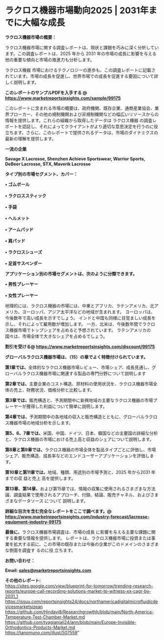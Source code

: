 # ラクロス機器市場動向2025 | 2031年までに大幅な成長

<strong><b>ラクロス機器市場の概要：</b></strong>

ラクロス機器市場に関する調査レポートは、現状と課題を巧みに深く分析しています。この調査レポートは、2025 年から 2031 年の市場の成長に影響を与える他の重要な傾向と市場の推進力も分析します。

ラクロス機器 市場におけるテクノロジーの進歩も、この調査レポートに記載されています。市場の成長を促進し、世界市場での成長を促進する要因について詳しく説明します。

<strong>このレポートのサンプルPDFを入手する @ <a href=https://www.marketreportsinsights.com/sample/99175>https://www.marketreportsinsights.com/sample/99175</a></strong>

このレポートに含まれる市場の概要は、政府機関、既存企業、通商産業協会、業界ブローカー、その他の規制機関および非規制機関などの幅広いリソースからの情報を提供します。これらの組織から取得したデータは ラクロス機器 の調査レポートを認証し、それによってクライアントがより適切な意思決定を行うのに役立ちます。さらに、このレポートで提供されるデータは、市場のダイナミクスの最新の理解を提供します。

<strong>一流の企業</strong>

<strong><b>Savage X Lacrosse, Shenzhen Achieve Sportswear, Warrior Sports, DeBeer Lacrosse, STX, Maverik Lacrosse</b></strong>

<strong><b>タイプ別の市場セグメント、カバー：</b></strong>

<strong>• ゴムボール<br><br>• ラクロススティック<br><br>• 手袋<br><br>• ヘルメット<br><br>• アームパッド<br><br>• 肩パッド<br><br>• ラクロスシューズ<br><br>• 足首サスペンダー</strong>

<strong><b>アプリケーション別の市場セグメントは、次のように分類できます。</b></strong>

<strong>• 男性プレーヤー<br><br>• 女性プレーヤー</strong>

 地理的には、ラクロス機器の市場には、中東とアフリカ、ラテンアメリカ、北アメリカ、ヨーロッパ、アジア太平洋などの地域が含まれます。 ヨーロッパは、今後数年で高い成長を示すでしょう。 インドと中国も同様に目覚ましい成長を示し、それによって雇用数が増加します。 一方、北米は、今後数年間でラクロス機器市場でトップシェアを占めると予想されています。 ラテンアメリカの国々は、市場全体で大きなシェアを占めるでしょう。

<strong>割引を受ける@ <a href=https://www.marketreportsinsights.com/discount/99175>https://www.marketreportsinsights.com/discount/99175</a></strong>

<strong><b>グローバルラクロス機器市場は、（15）の章でよく特徴付けられています。</b></strong>

<strong><b>第</b></strong><strong><b>1章では、</b></strong>全体的なラクロス機器市場レビュー、市場シェア、成長見通し、グローバルラクロス機器市場に関連する製品の専門分野について説明します

<strong><b>第2章では、</b></strong>主要企業のコスト構造、原材料の使用状況を、ラクロス機器市場全体の売上、財務状況、価格分析と比較します。

<strong><b>第3章では、</b></strong>販売構造と、予測期間中に新興地域の主要なラクロス機器の市場プレーヤーが獲得した利益について簡単に説明します。

<strong><b>第4章では、</b></strong>予測期間中の各地域の収入と販売構造とともに、グローバルラクロス機器市場の地域分析を示します。

<strong><b>第5、6、7章では、</b></strong>米国、中国、ドイツ、日本、韓国などの主要国の詳細な分析と、ラクロス機器の市場における売上高と収益のシェアについて説明します。

<strong><b>第8章と第9章では、</b></strong>ラクロス機器の市場全体を製品タイプごとに評価し、市場シェア、販売構造、成長率などのエンドユーザーアプリケーションを評価します。

<strong><b>第10章と第11章では、</b></strong>地域、種類、用途別の市場予測と、2025 年から2031 年までの収 益と売上 高を提供します。

<strong><b>第13章、第14章、</b></strong>および第15章では、情報の収集に使用されるさまざまな方法論、調査結果で使用されるアプローチ、付録、結論、販売チャネル、およびさまざまなデータソース について 説明します。

<strong>詳細な目次を含む完全なレポートをここで調べます。@ <a href=https://www.marketreportsinsights.com/industry-forecast/lacrosse-equipment-industry-99175>https://www.marketreportsinsights.com/industry-forecast/lacrosse-equipment-industry-99175</a></strong>

<strong><b>最後に、</b></strong>ラクロス機器市場調査は、市場の成長 に影響を</a>与える主要な課題に関する重要な情報を提供します。 レポートは、ラクロス機器市場に投資または事業を拡大する前に、この市場の既存または今後の企業がこのドメインのさまざまな側面を調査す るのに役 立ちます。

<strong><b>お問い合わせ：</b></strong>

<strong>Email: </strong><a href=mailto:sales@marketreportsinsights.com><strong>sales@marketreportsinsights.com</strong></a>

<strong>その他のレポート:</strong>
<br>
<a href=https://sites.google.com/view/blueprint-for-tomorrow/trending-research-reports/europe-call-recording-solutions-market-to-witness-xx-cagr-by-2031_1>https://sites.google.com/view/blueprint-for-tomorrow/trending-research-reports/europe-call-recording-solutions-market-to-witness-xx-cagr-by-2031_1</a>
<br>
<a href=https://issuu.com/reportsinsights24/docs/northamericadigitalmicrofluidicdevicesmarketsizean>https://issuu.com/reportsinsights24/docs/northamericadigitalmicrofluidicdevicesmarketsizean</a>
<br>
<a href=https://github.com/Hindavi8/Researchgrowthh/blob/main/North-America-Temperature-Test-Chamber-Market.md>https://github.com/Hindavi8/Researchgrowthh/blob/main/North-America-Temperature-Test-Chamber-Market.md</a>
<br>
<a href=https://github.com/tyagianjali24/ann/blob/main/Europe-Invisible-Orthodontics-Products-Market.md>https://github.com/tyagianjali24/ann/blob/main/Europe-Invisible-Orthodontics-Products-Market.md</a>
<br>
<a href=https://tanomuno.com/illust/507559>https://tanomuno.com/illust/507559</a>"
